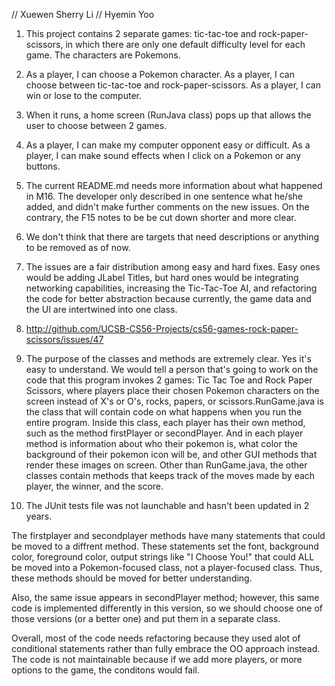 // Xuewen Sherry Li
// Hyemin Yoo

1. This project contains 2 separate games: tic-tac-toe and rock-paper-scissors, in which there are only one default difficulty level for each game. The characters are Pokemons.

2. As a player, I can choose a Pokemon character. As a player, I can choose between tic-tac-toe and rock-paper-scissors. As a player, I can win or lose to the computer.

3. When it runs, a home screen (RunJava class) pops up that allows the user to choose between 2 games.

4. As a player, I can make my computer opponent easy or difficult. As a player, I can make sound effects when I click on a Pokemon or any buttons.

5. The current README.md needs more information about what happened in M16. The developer only described in one sentence what he/she added, and didn't make further comments on the new issues. On the contrary, the F15 notes to be be cut down shorter and more clear.

6. We don't think that there are targets that need descriptions or anything to be removed as of now.

7. The issues are a fair distribution among easy and hard fixes. Easy ones would be adding JLabel Titles, but hard ones would be integrating networking capabilities, increasing the Tic-Tac-Toe AI, and refactoring the code for better abstraction because currently, the game data and the UI are intertwined into one class.

 
8. http://github.com/UCSB-CS56-Projects/cs56-games-rock-paper-scissors/issues/47

9. The purpose of the classes and methods are extremely clear. Yes it's easy to understand. We would tell a person that's going to work on the code that this program invokes 2 games: Tic Tac Toe and Rock Paper Scissors, where players place their chosen Pokemon characters on the screen instead of X's or O's, rocks, papers, or scissors.RunGame.java is the class that will contain code on what happens when you run the entire program. Inside this class, each player has their own method, such as the method firstPlayer or secondPlayer. And in each player method is information about who their pokemon is, what color the background of their pokemon icon will be, and other GUI methods that render these images on screen. Other than RunGame.java, the other classes contain methods that keeps track of the moves made by each player, the winner, and the score.

10. The JUnit tests file was not launchable and hasn't been updated in 2 years.


The firstplayer and secondplayer methods have many statements that could be moved to a diffrent method. These statements set the font, background color, foreground color, output strings like "I Choose You!" that could ALL be moved into a Pokemon-focused class, not a player-focused class. Thus, these methods should be moved for better understanding.

Also, the same issue appears in secondPlayer method; however, this same code is implemented differently in this version, so we should choose one of those versions (or a better one) and put them in a separate class.

Overall, most of the code needs refactoring because they used alot of conditional statements rather than fully embrace the OO approach instead.
The code is not maintainable because if we add more players, or more options to the game, the conditons would fail.


